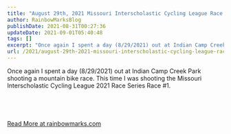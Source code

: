 ```yaml
---
title: "August 29th, 2021 Missouri Interscholastic Cycling League Race 1"
author: RainbowMarksBlog
publishDate: 2021-08-31T00:27:36
updateDate: 2021-09-01T05:40:48
tags: []
excerpt: "Once again I spent a day (8/29/2021) out at Indian Camp Creek Park shooting a mountain bike race. This time I was shooting the Missouri Interscholastic Cycling League 2021 Race Series Race #1.  &nbsp; "
url: /2021/august-29th-2021-missouri-interscholastic-cycling-league-race-1  # Use the generated URL with year
---
```

<p>Once again I spent a day (8/29/2021) out at Indian Camp Creek Park shooting a mountain bike race. This time I was shooting the Missouri Interscholastic Cycling League 2021 Race Series Race #1.</p>  <h2 id="find-your-photos">&nbsp;</h2>  <a href="https://rainbowmarks.com/Events/2021/08/August-29-2021-NICA-Race-1">Read More at rainbowmarks.com</a>
